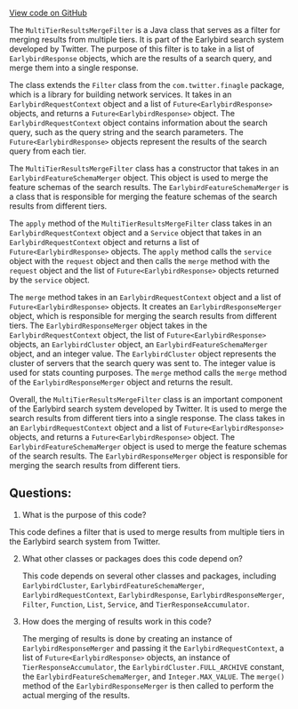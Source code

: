 [View code on GitHub](https://github.com/misbahsy/the-algorithm/src/java/com/twitter/search/earlybird_root/MultiTierResultsMergeFilter.java)

The `MultiTierResultsMergeFilter` is a Java class that serves as a filter for merging results from multiple tiers. It is part of the Earlybird search system developed by Twitter. The purpose of this filter is to take in a list of `EarlybirdResponse` objects, which are the results of a search query, and merge them into a single response. 

The class extends the `Filter` class from the `com.twitter.finagle` package, which is a library for building network services. It takes in an `EarlybirdRequestContext` object and a list of `Future<EarlybirdResponse>` objects, and returns a `Future<EarlybirdResponse>` object. The `EarlybirdRequestContext` object contains information about the search query, such as the query string and the search parameters. The `Future<EarlybirdResponse>` objects represent the results of the search query from each tier.

The `MultiTierResultsMergeFilter` class has a constructor that takes in an `EarlybirdFeatureSchemaMerger` object. This object is used to merge the feature schemas of the search results. The `EarlybirdFeatureSchemaMerger` is a class that is responsible for merging the feature schemas of the search results from different tiers. 

The `apply` method of the `MultiTierResultsMergeFilter` class takes in an `EarlybirdRequestContext` object and a `Service` object that takes in an `EarlybirdRequestContext` object and returns a list of `Future<EarlybirdResponse>` objects. The `apply` method calls the `service` object with the `request` object and then calls the `merge` method with the `request` object and the list of `Future<EarlybirdResponse>` objects returned by the `service` object.

The `merge` method takes in an `EarlybirdRequestContext` object and a list of `Future<EarlybirdResponse>` objects. It creates an `EarlybirdResponseMerger` object, which is responsible for merging the search results from different tiers. The `EarlybirdResponseMerger` object takes in the `EarlybirdRequestContext` object, the list of `Future<EarlybirdResponse>` objects, an `EarlybirdCluster` object, an `EarlybirdFeatureSchemaMerger` object, and an integer value. The `EarlybirdCluster` object represents the cluster of servers that the search query was sent to. The integer value is used for stats counting purposes. The `merge` method calls the `merge` method of the `EarlybirdResponseMerger` object and returns the result.

Overall, the `MultiTierResultsMergeFilter` class is an important component of the Earlybird search system developed by Twitter. It is used to merge the search results from different tiers into a single response. The class takes in an `EarlybirdRequestContext` object and a list of `Future<EarlybirdResponse>` objects, and returns a `Future<EarlybirdResponse>` object. The `EarlybirdFeatureSchemaMerger` object is used to merge the feature schemas of the search results. The `EarlybirdResponseMerger` object is responsible for merging the search results from different tiers.
## Questions: 
 1. What is the purpose of this code?
   
   This code defines a filter that is used to merge results from multiple tiers in the Earlybird search system from Twitter.

2. What other classes or packages does this code depend on?
   
   This code depends on several other classes and packages, including `EarlybirdCluster`, `EarlybirdFeatureSchemaMerger`, `EarlybirdRequestContext`, `EarlybirdResponse`, `EarlybirdResponseMerger`, `Filter`, `Function`, `List`, `Service`, and `TierResponseAccumulator`.

3. How does the merging of results work in this code?
   
   The merging of results is done by creating an instance of `EarlybirdResponseMerger` and passing it the `EarlybirdRequestContext`, a list of `Future<EarlybirdResponse>` objects, an instance of `TierResponseAccumulator`, the `EarlybirdCluster.FULL_ARCHIVE` constant, the `EarlybirdFeatureSchemaMerger`, and `Integer.MAX_VALUE`. The `merge()` method of the `EarlybirdResponseMerger` is then called to perform the actual merging of the results.